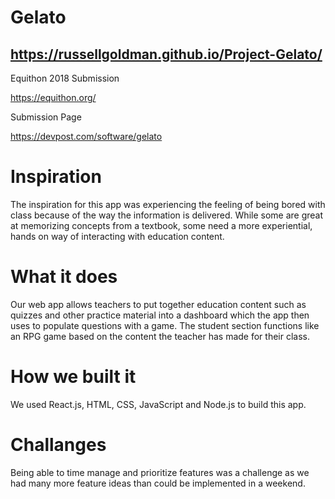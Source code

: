 # Gelato
## https://russellgoldman.github.io/Project-Gelato/

Equithon 2018 Submission

https://equithon.org/

Submission Page

https://devpost.com/software/gelato

# Inspiration
The inspiration for this app was experiencing the feeling of being bored with class because of the way the information is delivered. While some are great at memorizing concepts from a textbook, some need a more experiential, hands on way of interacting with education content.

# What it does
Our web app allows teachers to put together education content such as quizzes and other practice material into a dashboard which the app then uses to populate questions with a game. The student section functions like an RPG game based on the content the teacher has made for their class.

# How we built it
We used React.js, HTML, CSS, JavaScript and Node.js to build this app.

# Challanges
Being able to time manage and prioritize features was a challenge as we had many more feature ideas than could be implemented in a weekend.
